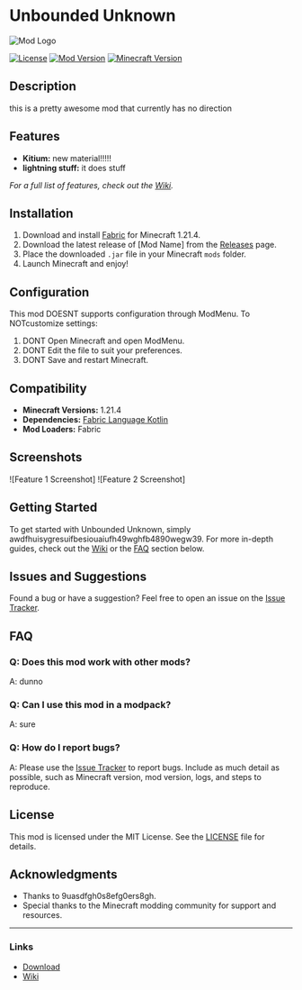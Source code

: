 # Unbounded Unknown

![Mod Logo](src/main/resources/assets/unbounded_unknown/icon.png)

[![License](https://img.shields.io/github/license/DonutsAreGreat/unbounded_unknown)](LICENSE.md) [![Mod Version](https://img.shields.io/github/v/release/DonutsAreGreat/unbounded_unknown)](https://github.com/DonutsAreGreat/unbounded_unknown/releases) [![Minecraft Version](https://img.shields.io/badge/Minecraft-1.21.4-blue)](https://minecraft.net)

## Description
this is a pretty awesome mod that currently has no direction

## Features
- **Kitium:** new material!!!!!
- **lightning stuff:** it does stuff

_For a full list of features, check out the [Wiki](https://github.com/DonutsAreGreat/unbounded_unknown/wiki)._

## Installation
1. Download and install [Fabric](https://fabricmc.net/) for Minecraft 1.21.4.
2. Download the latest release of [Mod Name] from the [Releases](https://github.com/DonutsAreGreat/unbounded_unknown/releases) page.
3. Place the downloaded `.jar` file in your Minecraft `mods` folder.
4. Launch Minecraft and enjoy!

## Configuration
This mod DOESNT supports configuration through ModMenu. To NOTcustomize settings:
1. DONT Open Minecraft and open ModMenu.
2. DONT Edit the file to suit your preferences.
3. DONT Save and restart Minecraft.

## Compatibility
- **Minecraft Versions:** 1.21.4
- **Dependencies:** [Fabric Language Kotlin](https://modrinth.com/mod/fabric-language-kotlin)
- **Mod Loaders:** Fabric

## Screenshots
![Feature 1 Screenshot]
![Feature 2 Screenshot]

## Getting Started
To get started with Unbounded Unknown, simply awdfhuisygresuifbesiouaiufh49wghfb4890wegw39. For more in-depth guides, check out the [Wiki](https://github.com/yourname/yourmodname/wiki) or the [FAQ](#faq) section below.

## Issues and Suggestions
Found a bug or have a suggestion? Feel free to open an issue on the [Issue Tracker](https://github.com/yourname/yourmodname/issues).

## FAQ
### Q: Does this mod work with other mods?
A: dunno

### Q: Can I use this mod in a modpack?
A: sure

### Q: How do I report bugs?
A: Please use the [Issue Tracker](https://github.com/DonutsAreGreat/unbounded_unknown/issues) to report bugs. Include as much detail as possible, such as Minecraft version, mod version, logs, and steps to reproduce.

## License
This mod is licensed under the MIT License. See the [LICENSE](LICENSE.md) file for details.

## Acknowledgments
- Thanks to 9uasdfgh0s8efg0ers8gh.
- Special thanks to the Minecraft modding community for support and resources.

---

### Links
- [Download](https://github.com/DonutsAreGreat/unbounded_unknown/releases)
- [Wiki](https://github.com/DonutsAreGreat/unbounded_unknown/wiki)